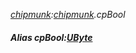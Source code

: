 _[chipmunk](../../modules/chipmunk/chipmunk-module.md):[chipmunk](../../modules/chipmunk/chipmunk-module.md).cpBool_
##### Alias cpBool:[UByte](../../modules/wonkey/wonkey-types-ubyte.md)
